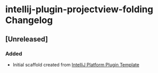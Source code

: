 <!-- Keep a Changelog guide -> https://keepachangelog.com -->

# intellij-plugin-projectview-folding Changelog

## [Unreleased]
### Added
- Initial scaffold created from [IntelliJ Platform Plugin Template](https://github.com/JetBrains/intellij-platform-plugin-template)
